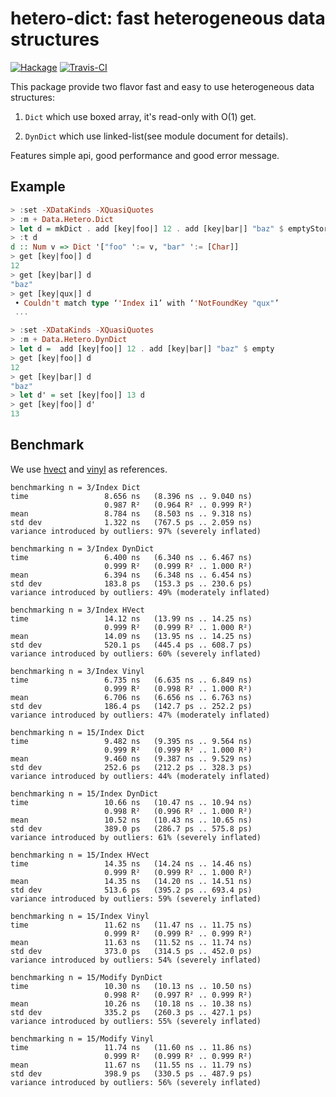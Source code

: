 hetero-dict: fast heterogeneous data structures
===============================================

[![Hackage](https://img.shields.io/hackage/v/hetero-dict.svg?style=flat)](http://hackage.haskell.org/package/hetero-dict)
[![Travis-CI](https://travis-ci.org/winterland1989/hetero-dict.svg)](https://travis-ci.org/winterland1989/hetero-dict)

This package provide two flavor fast and easy to use heterogeneous data structures:

1. `Dict` which use boxed array, it's read-only with O(1) get.

1. `DynDict` which use linked-list(see module document for details).

Features simple api, good performance and good error message.

Example
-------

```haskell
> :set -XDataKinds -XQuasiQuotes
> :m + Data.Hetero.Dict
> let d = mkDict . add [key|foo|] 12 . add [key|bar|] "baz" $ emptyStore
> :t d
d :: Num v => Dict '["foo" ':= v, "bar" ':= [Char]]
> get [key|foo|] d
12
> get [key|bar|] d
"baz"
> get [key|qux|] d
 • Couldn't match type ‘'Index i1’ with ‘'NotFoundKey "qux"’
 ...
```

```haskell
> :set -XDataKinds -XQuasiQuotes
> :m + Data.Hetero.DynDict
> let d =  add [key|foo|] 12 . add [key|bar|] "baz" $ empty
> get [key|foo|] d
12
> get [key|bar|] d
"baz"
> let d' = set [key|foo|] 13 d
> get [key|foo|] d'
13
```

Benchmark
---------

We use [hvect](http://hackage.haskell.org/package/hvect) and [vinyl](http://hackage.haskell.org/package/vinyl) as references.

```
benchmarking n = 3/Index Dict
time                 8.656 ns   (8.396 ns .. 9.040 ns)
                     0.987 R²   (0.964 R² .. 0.999 R²)
mean                 8.784 ns   (8.503 ns .. 9.318 ns)
std dev              1.322 ns   (767.5 ps .. 2.059 ns)
variance introduced by outliers: 97% (severely inflated)

benchmarking n = 3/Index DynDict
time                 6.400 ns   (6.340 ns .. 6.467 ns)
                     0.999 R²   (0.999 R² .. 1.000 R²)
mean                 6.394 ns   (6.348 ns .. 6.454 ns)
std dev              183.8 ps   (153.3 ps .. 230.6 ps)
variance introduced by outliers: 49% (moderately inflated)

benchmarking n = 3/Index HVect
time                 14.12 ns   (13.99 ns .. 14.25 ns)
                     0.999 R²   (0.999 R² .. 1.000 R²)
mean                 14.09 ns   (13.95 ns .. 14.25 ns)
std dev              520.1 ps   (445.4 ps .. 608.7 ps)
variance introduced by outliers: 60% (severely inflated)

benchmarking n = 3/Index Vinyl
time                 6.735 ns   (6.635 ns .. 6.849 ns)
                     0.999 R²   (0.998 R² .. 1.000 R²)
mean                 6.706 ns   (6.656 ns .. 6.763 ns)
std dev              186.4 ps   (142.7 ps .. 252.2 ps)
variance introduced by outliers: 47% (moderately inflated)

benchmarking n = 15/Index Dict
time                 9.482 ns   (9.395 ns .. 9.564 ns)
                     0.999 R²   (0.999 R² .. 1.000 R²)
mean                 9.460 ns   (9.387 ns .. 9.529 ns)
std dev              252.6 ps   (212.2 ps .. 328.3 ps)
variance introduced by outliers: 44% (moderately inflated)

benchmarking n = 15/Index DynDict
time                 10.66 ns   (10.47 ns .. 10.94 ns)
                     0.998 R²   (0.996 R² .. 1.000 R²)
mean                 10.52 ns   (10.43 ns .. 10.65 ns)
std dev              389.0 ps   (286.7 ps .. 575.8 ps)
variance introduced by outliers: 61% (severely inflated)

benchmarking n = 15/Index HVect
time                 14.35 ns   (14.24 ns .. 14.46 ns)
                     0.999 R²   (0.999 R² .. 1.000 R²)
mean                 14.35 ns   (14.20 ns .. 14.51 ns)
std dev              513.6 ps   (395.2 ps .. 693.4 ps)
variance introduced by outliers: 59% (severely inflated)

benchmarking n = 15/Index Vinyl
time                 11.62 ns   (11.47 ns .. 11.75 ns)
                     0.999 R²   (0.999 R² .. 0.999 R²)
mean                 11.63 ns   (11.52 ns .. 11.74 ns)
std dev              373.0 ps   (314.5 ps .. 452.0 ps)
variance introduced by outliers: 54% (severely inflated)

benchmarking n = 15/Modify DynDict
time                 10.30 ns   (10.13 ns .. 10.50 ns)
                     0.998 R²   (0.997 R² .. 0.999 R²)
mean                 10.26 ns   (10.18 ns .. 10.38 ns)
std dev              335.2 ps   (260.3 ps .. 427.1 ps)
variance introduced by outliers: 55% (severely inflated)

benchmarking n = 15/Modify Vinyl
time                 11.74 ns   (11.60 ns .. 11.86 ns)
                     0.999 R²   (0.999 R² .. 0.999 R²)
mean                 11.67 ns   (11.55 ns .. 11.79 ns)
std dev              398.9 ps   (330.5 ps .. 487.9 ps)
variance introduced by outliers: 56% (severely inflated)
```
